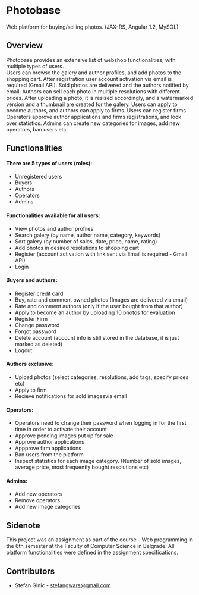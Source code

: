 # Photobase
Web platform for buying/selling photos. (JAX-RS, Angular 1.2, MySQL)

## Overview
Photobase provides an extensive list of webshop functionalities, with multiple types of users.<br>
Users can browse the galery and author profiles, and add photos to the shopping cart. After registration user account activation via email is required (Gmail API). Sold photos are delivered and the authors notified by email. Authors can sell each photo in multiple resolutions with different prices. After uploading a photo, it is resized accordingly, and a watermarked version and a thumbnail are created for the galery. Users can apply to become authors, and authors can apply to firms. Users can register firms.
Operators approve author applications and firms registrations, and look over statistics. Admins can create new categories for images, add new operators, ban users etc.
## Functionalities
#### There are 5 types of users (roles):
* Unregistered users
* Buyers
* Authors
* Operators
* Admins

#### Functionalities available for all users:
* View photos and author profiles
* Search galery (by name, author name, category, keywords)
* Sort galery (by number of sales, date, price, name, rating)
* Add photos in desired resolutions to shopping cart
* Register (account activation with link sent via Email is required - Gmail API)
* Login

#### Buyers and authors:
* Register credit card
* Buy, rate and comment owned photos (Images are delivered via email)
* Rate and comment authors (only if the user bought from that author)
* Apply to become an author by uploading 10 photos for evaluation
* Register Firm
* Change password
* Forgot password
* Delete account (account info is still stored in the database, it is just marked as deleted)
* Logout

#### Authors exclusive:
* Upload photos (select categories, resolutions, add tags, specify prices etc)
* Apply to firm
* Recieve notifications for sold imagesvia email

#### Operators:
* Operators need to change their password when logging in for the first time in order to activate their account
* Approve pending images put up for sale
* Approve author applications
* Appprove firm applications
* Ban users from the platform
* Inspect statistics for each image category. (Number of sold images, average price, most frequently bought resolutions etc)

#### Admins:
* Add new operators
* Remove operators
* Add new image categories

## Sidenote
This project was an assignment as part of the course - Web programming in the 6th semester at the Faculty of Computer Science in Belgrade. All platform functionalities were defined in the assignment specifications.

## Contributors
- Stefan Ginic - <stefangwars@gmail.com>
